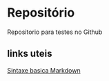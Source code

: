 # Repositório
Repositorio para testes no Github

## links uteis
[Sintaxe basica Markdown](https://www.markdownguide.org/getting-started/)
